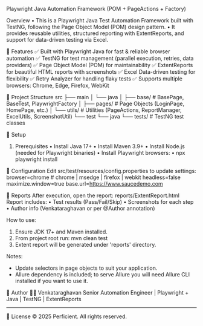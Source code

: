 Playwright Java Automation Framework (POM + PageActions + Factory)

Overview
•	This is a Playwright Java Test Automation Framework built with TestNG, following the Page Object Model (POM) design pattern.
•	It provides reusable utilities, structured reporting with ExtentReports, and support for data-driven testing via Excel.

🔹 Features
✅ Built with Playwright Java for fast & reliable browser automation
✅ TestNG for test management (parallel execution, retries, data providers)
✅ Page Object Model (POM) for maintainability
✅ ExtentReports for beautiful HTML reports with screenshots
✅ Excel Data-driven testing for flexibility
✅ Retry Analyzer for handling flaky tests
✅ Supports multiple browsers: Chrome, Edge, Firefox, WebKit

🔹 Project Structure
src
 ├── main
 │   └── java
 │       ├── base/        # BasePage, BaseTest, PlaywrightFactory
 │       ├── pages/       # Page Objects (LoginPage, HomePage, etc.)
 │       └── utils/       # Utilities (PageActions, ReportManager, ExcelUtils, ScreenshotUtil)
 └── test
     └── java
         └── tests/       # TestNG test classes

🔹 Setup
1. Prerequisites
•	Install Java 17+
•	Install Maven 3.9+
•	Install Node.js (needed for Playwright binaries)
•	Install Playwright browsers:
•	npx playwright install


🔹 Configuration
Edit src/test/resources/config.properties to update settings:
browser=chrome        # chrome | msedge | firefox | webkit
headless=false
maximize.window=true
base.url=https://www.saucedemo.com

🔹 Reports
After execution, open the report:
reports/ExtentReport.html
Report includes:
•	Test results (Pass/Fail/Skip)
•	Screenshots for each step
•	Author info (Venkataraghavan or per @Author annotation)

How to use:
1. Ensure JDK 17+ and Maven installed.
2. From project root run:
   mvn clean test
3. Extent report will be generated under 'reports' directory.

Notes:
- Update selectors in page objects to suit your application.
- Allure dependency is included; to serve Allure you will need Allure CLI installed if you want to use it.

🔹 Author
👨‍💻 Venkataraghavan
Senior Automation Engineer | Playwright + Java | TestNG | ExtentReports
________________________________________
🔹 License
© 2025 Perficient. All rights reserved.



